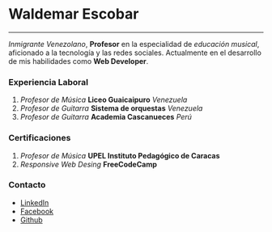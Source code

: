 
# Waldemar Escobar
---

_Inmigrante Venezolano_, **Profesor** en la especialidad de _educación musical_, aficionado a la tecnología y las redes sociales. Actualmente en el desarrollo de mis habilidades como **Web Developer**.



### Experiencia Laboral
1. _Profesor de Música_ **Liceo Guaicaipuro** _Venezuela_
2. _Profesor de Guitarra_ **Sistema de orquestas** _Venezuela_
3. _Profesor de Guitarra_ **Academia Cascanueces** _Perú_

### Certificaciones
1. _Profesor de Música_ **UPEL Instituto Pedagógico de Caracas**
2. _Responsive Web Desing_ **FreeCodeCamp**

### Contacto
* [LinkedIn](https://www.linkedin.com/in/waldemar-escobar-50a494a5/)
* [Facebook](https://www.facebook.com/tockarte)
* [Github](https://github.com/WaldemarEs)


